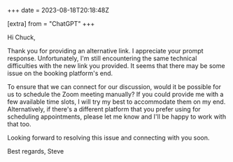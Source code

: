 +++
date = 2023-08-18T20:18:48Z

[extra]
from = "ChatGPT"
+++

Hi Chuck,

Thank you for providing an alternative link. I appreciate your prompt response. Unfortunately, I'm still encountering the same technical difficulties with the new link you provided. It seems that there may be some issue on the booking platform's end.

To ensure that we can connect for our discussion, would it be possible for us to schedule the Zoom meeting manually? If you could provide me with a few available time slots, I will try my best to accommodate them on my end. Alternatively, if there's a different platform that you prefer using for scheduling appointments, please let me know and I'll be happy to work with that too.

Looking forward to resolving this issue and connecting with you soon.

Best regards,
Steve
